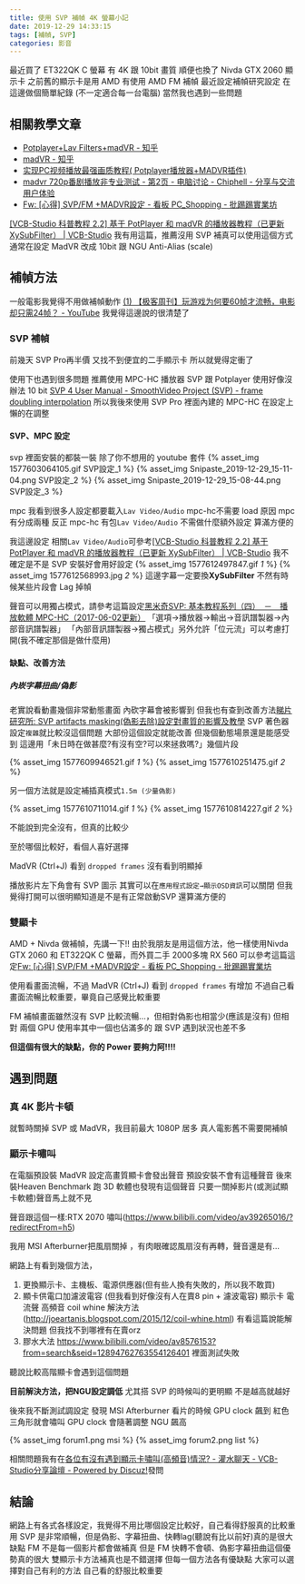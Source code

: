 ```yaml
---
title: 使用 SVP 補幀 4K 螢幕小記
date: 2019-12-29 14:33:15
tags: [補幀, SVP]
categories: 影音
---
```


最近買了 ET322QK C 螢幕
有 4K 跟 10bit 畫質
順便也換了 Nivda GTX 2060 顯示卡
之前舊的顯示卡是用 AMD
有使用 AMD FM 補幀
最近設定補幀研究設定
在這邊做個簡單紀錄
(不一定適合每一台電腦)
當然我也遇到一些問題

<!--more-->

## 相關教學文章

* [Potplayer+Lav Filters+madVR - 知乎](https://zhuanlan.zhihu.com/p/33615747)
* [madVR - 知乎](https://zhuanlan.zhihu.com/p/52347040)
* [实现PC视频播放最强画质教程( Potplayer播放器+MADVR插件)](http://m.hangge.com/news/cache/detail_1461.html)
* [madvr 720p番剧播放非专业测试 - 第2页 - 电脑讨论 - Chiphell - 分享与交流用户体验](https://www.chiphell.com/thread-1922811-2-1.html)
* [Fw: [心得] SVP/FM +MADVR設定 - 看板 PC_Shopping - 批踢踢實業坊](https://www.ptt.cc/bbs/PC_Shopping/M.1554154069.A.4B6.html?fbclid=IwAR1dQUTWlp4hKBQ16QnCXP7zJiVujmTEsm2nSf7ZWCBAtHjo-Hj9T30Uhq4)

[[VCB-Studio 科普教程 2.2] 基于 PotPlayer 和 madVR 的播放器教程（已更新 XySubFilter） | VCB-Studio](https://vcb-s.com/archives/7228)
我有用這篇，推薦沒用 SVP 補真可以使用這個方式
通常在設定 MadVR 改成 10bit 跟 NGU Anti-Alias (scale)

## 補幀方法

一般電影我覺得不用做補幀動作
[(1) 【极客周刊】玩游戏为何要60帧才流畅，电影却只需24帧？ - YouTube](https://www.youtube.com/watch?v=--OKrYxOb6Y)
我覺得這邊說的很清楚了


### SVP 補幀

前幾天 SVP Pro再半價
又找不到便宜的二手顯示卡
所以就覺得定衝了

使用下也遇到很多問題
推薦使用 MPC-HC 播放器
SVP 跟 Potplayer 使用好像沒辦法 10 bit
[SVP 4 User Manual - SmoothVideo Project (SVP) - frame doubling interpolation](https://www.svp-team.com/wiki/Manual:SVP)
所以我後來使用 SVP Pro 裡面內建的 MPC-HC
在設定上懶的在調整

#### SVP、MPC 設定

svp
裡面安裝的都裝一裝
除了你不想用的 youtube 套件
{% asset_img 1577603064105.gif SVP設定_1 %}
{% asset_img Snipaste_2019-12-29_15-11-04.png SVP設定_2 %}
{% asset_img Snipaste_2019-12-29_15-08-44.png SVP設定_3 %}

mpc
我看到很多人設定都要載入`Lav Video/Audio`
mpc-hc不需要 load
原因 mpc 有分成兩種
反正 mpc-hc 有包`Lav Video/Audio`
不需做什麼額外設定
算滿方便的

我這邊設定
相關`Lav Video/Audio`可參考[[VCB-Studio 科普教程 2.2] 基于 PotPlayer 和 madVR 的播放器教程（已更新 XySubFilter） | VCB-Studio](https://vcb-s.com/archives/7228)
我不確定是不是 SVP 安裝好會用好設定
{% asset_img 1577612497847.gif _1_ %}
{% asset_img 1577612568993.jpg _2_ %}
這邊字幕一定要換**XySubFilter**
不然有時候某些片段會 Lag 掉幀


聲音可以用獨占模式，請參考這篇設定[黑米奇SVP: 基本教程系列（四）　－　播放軟體 MPC-HC（2017-06-02更新）](https://blackmickeysvp.blogspot.com/2017/04/mpc-hc.html)
「選項→播放器→輸出→音訊譜製器→內部音訊譜製器」
「內部音訊譜製器→獨占模式」另外允許「位元流」可以考慮打開(我不確定那個是做什麼用)

#### 缺點、改善方法

##### 內崁字幕扭曲/偽影

老實說看動畫幾個非常動態畫面
內砍字幕會被影響到
但我也有查到改善方法[睇片研究所: SVP artifacts masking(偽影去除)設定對畫質的影響及教學](https://ppkkkp.blogspot.com/2016/07/svp-artifacts.html)
SVP 著色器 設定`複雜`就比較沒這個問題
大部份這個設定就能改善
但幾個動態場景還是能感受到
這邊用「未日時在做甚麼?有沒有空?可以來拯救嗎?」幾個片段

{% asset_img 1577609946521.gif _1_ %}
{% asset_img 1577610251475.gif _2_ %}

另一個方法就是設定補插真模式`1.5m (少量偽影)`

{% asset_img 1577610711014.gif _1_ %}
{% asset_img 1577610814227.gif _2_ %}

不能說到完全沒有，但真的比較少

至於哪個比較好，看個人喜好選擇

MadVR (Ctrl+J) 看到 `dropped frames` 沒有看到明顯掉

播放影片左下角會有 SVP 圖示
其實可以在`應用程式設定→顯示OSD資訊`可以關閉
但我覺得打開可以很明顯知道是不是有正常啟動SVP
還算滿方便的

### 雙顯卡

AMD + Nivda 做補幀，先講一下!!
由於我朋友是用這個方法，他一樣使用Nivda GTX 2060 和 ET322QK C 螢幕，而外買二手 2000多塊 RX 560
可以參考這篇這定[Fw: [心得] SVP/FM +MADVR設定 - 看板 PC_Shopping - 批踢踢實業坊](https://www.ptt.cc/bbs/PC_Shopping/M.1554154069.A.4B6.html?fbclid=IwAR1dQUTWlp4hKBQ16QnCXP7zJiVujmTEsm2nSf7ZWCBAtHjo-Hj9T30Uhq4)

使用看畫面流暢，不過 MadVR (Ctrl+J) 看到 `dropped frames` 有增加
不過自己看畫面流暢比較重要，畢竟自己感覺比較重要

FM 補幀畫面雖然沒有 SVP 比較流暢…，但相對偽影也相當少(應該是沒有)
但相對 兩個 GPU 使用率其中一個也佔滿多的
跟 SVP 遇到狀況也差不多

**但這個有很大的缺點，你的 Power 要夠力阿!!!!**

## 遇到問題

### 真 4K 影片卡頓

就暫時關掉 SVP 或 MadVR，我目前最大 1080P 居多
真人電影舊不需要開補幀

### 顯示卡嘯叫

在電腦預設裝 MadVR 設定高畫質顯卡會發出聲音
預設安裝不會有這種聲音
後來裝Heaven Benchmark  跑 3D 軟體也發現有這個聲音
只要一關掉影片(或測試顯卡軟體)聲音馬上就不見


聲音跟這個一樣:RTX 2070 嘯叫(https://www.bilibili.com/video/av39265016/?redirectFrom=h5)


我用 MSI Afterburner把風扇關掉 ，有肉眼確認風扇沒有再轉，聲音還是有...

網路上有看到幾個方法，
1. 更換顯示卡、主機板、電源供應器(但有些人換有失敗的，所以我不敢買)
2. 顯卡供電口加濾波電容  (但我看到好像沒有人在賣8 pin + 濾波電容)
顯示卡 電流聲 高頻音 coil whine 解決方法(http://joeartanis.blogspot.com/2015/12/coil-whine.html)
有看這篇說能解決問題
但我找不到哪裡有在賣orz
3. 膠水大法
https://www.bilibili.com/video/av8576153?from=search&seid=12894762763554126401
裡面測試失敗

聽說比較高階顯卡會遇到這個問題

**目前解決方法，把NGU設定調低**
尤其搭 SVP 的時候叫的更明顯
不是越高就越好

後來我不斷測試調設定
發現 MSI Afterburner 看片的時候
GPU clock 飆到 紅色三角形就會嘯叫
GPU clock 會隨著調整 NGU 飆高

{% asset_img forum1.png msi %}
{% asset_img forum2.png list %}

相關問題我有在[各位有沒有遇到顯示卡嘯叫(高頻音)情況? - 灌水聊天 - VCB-Studio分享論壇 - Powered by Discuz!](http://bbs.vcb-s.com/thread-5115-1-1.html)發問


## 結論

網路上有各式各樣設定，我覺得不用比哪個設定比較好，自己看得舒服真的比較重用
SVP 是非常順暢，但是偽影、字幕扭曲、快轉lag(聽說有比以前好)真的是很大缺點
FM 不是每一個影片都會做補真
但是 FM 快轉不會頓、偽影字幕扭曲這個優勢真的很大
雙顯示卡方法補真也是不錯選擇
但每一個方法各有優缺點
大家可以選擇對自己有利的方法
自己看的舒服比較重要

